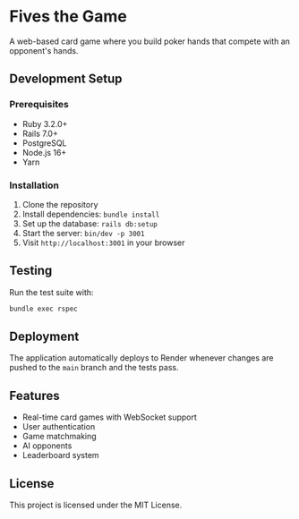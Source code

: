 # Fives the Game

A web-based card game where you build poker hands that compete with an opponent's hands.

## Development Setup

### Prerequisites

* Ruby 3.2.0+
* Rails 7.0+
* PostgreSQL
* Node.js 16+
* Yarn

### Installation

1. Clone the repository
2. Install dependencies: `bundle install`
3. Set up the database: `rails db:setup`
4. Start the server: `bin/dev -p 3001`
5. Visit `http://localhost:3001` in your browser

## Testing

Run the test suite with:

```bash
bundle exec rspec
```

## Deployment

The application automatically deploys to Render whenever changes are pushed to the `main` branch and the tests pass.

## Features

* Real-time card games with WebSocket support
* User authentication
* Game matchmaking
* AI opponents
* Leaderboard system

## License

This project is licensed under the MIT License.